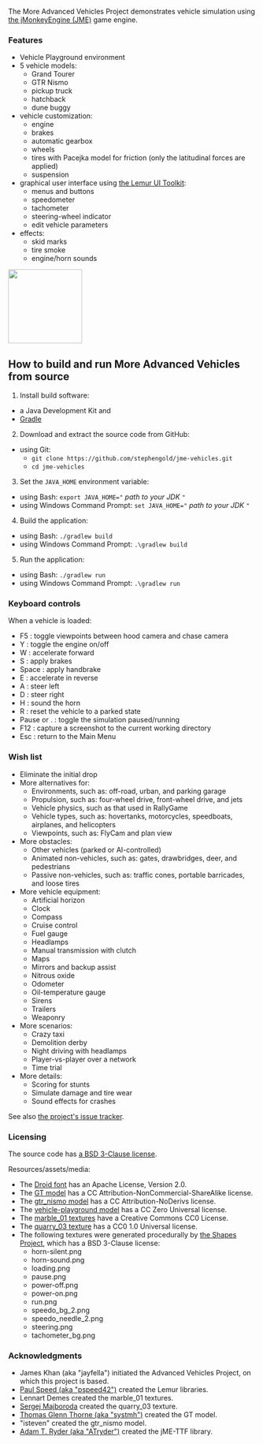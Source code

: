The More Advanced Vehicles Project demonstrates
vehicle simulation using [the jMonkeyEngine (JME)][jme] game engine.

### Features

+ Vehicle Playground environment
+ 5 vehicle models:
  + Grand Tourer
  + GTR Nismo
  + pickup truck
  + hatchback
  + dune buggy
+ vehicle customization:
  + engine
  + brakes
  + automatic gearbox
  + wheels
  + tires with Pacejka model for friction (only the latitudinal forces are applied)
  + suspension
+ graphical user interface using [the Lemur UI Toolkit][lemur]:
  + menus and buttons
  + speedometer
  + tachometer
  + steering-wheel indicator
  + edit vehicle parameters
+ effects:
  + skid marks
  + tire smoke
  + engine/horn sounds

<img height="150" src="https://i.imgur.com/WNVXH1E.png">

## How to build and run More Advanced Vehicles from source

 1. Install build software:
   + a Java Development Kit and
   + [Gradle]
 2. Download and extract the source code from GitHub:
   + using Git:
     + `git clone https://github.com/stephengold/jme-vehicles.git`
     + `cd jme-vehicles`
 3. Set the `JAVA_HOME` environment variable:
   + using Bash:  `export JAVA_HOME="` *path to your JDK* `"`
   + using Windows Command Prompt:  `set JAVA_HOME="` *path to your JDK* `"`
 4. Build the application:
   + using Bash:  `./gradlew build`
   + using Windows Command Prompt:  `.\gradlew build`
 5. Run the application:
   + using Bash:  `./gradlew run`
   + using Windows Command Prompt:  `.\gradlew run`

### Keyboard controls

When a vehicle is loaded:

+ F5 : toggle viewpoints between hood camera and chase camera
+ Y : toggle the engine on/off
+ W : accelerate forward
+ S : apply brakes
+ Space : apply handbrake
+ E : accelerate in reverse
+ A : steer left
+ D : steer right
+ H : sound the horn
+ R : reset the vehicle to a parked state
+ Pause or . : toggle the simulation paused/running
+ F12 : capture a screenshot to the current working directory
+ Esc : return to the Main Menu

[atryder]: https://github.com/ATryder "Adam T. Ryder"
[gradle]: https://gradle.org "Gradle Project"
[jme]: http://jmonkeyengine.org  "jMonkeyEngine Project"
[lemur]: https://github.com/jMonkeyEngine-Contributions/Lemur "Lemur UI Toolkit"
[pspeed]: https://github.com/pspeed42 "Paul Speed"
[sergej]: https://hdrihaven.com/hdris/?a=Sergej%20Majboroda "HDRIs by Sergej Majboroda"
[tgt]: https://www.tgthorne.com/contact "Thomas Glenn Thorne"

### Wish list

+ Eliminate the initial drop
+ More alternatives for:
  + Environments, such as: off-road, urban, and parking garage
  + Propulsion, such as: four-wheel drive, front-wheel drive, and jets
  + Vehicle physics, such as that used in RallyGame
  + Vehicle types, such as: hovertanks, motorcycles, speedboats, airplanes, and helicopters
  + Viewpoints, such as: FlyCam and plan view
+ More obstacles:
  + Other vehicles (parked or AI-controlled)
  + Animated non-vehicles, such as: gates, drawbridges, deer, and pedestrians
  + Passive non-vehicles, such as: traffic cones, portable barricades, and loose tires
+ More vehicle equipment:
  + Artificial horizon
  + Clock
  + Compass
  + Cruise control
  + Fuel gauge
  + Headlamps
  + Manual transmission with clutch
  + Maps
  + Mirrors and backup assist
  + Nitrous oxide
  + Odometer
  + Oil-temperature gauge
  + Sirens
  + Trailers
  + Weaponry
+ More scenarios:
  + Crazy taxi
  + Demolition derby
  + Night driving with headlamps
  + Player-vs-player over a network
  + Time trial
+ More details:
  + Scoring for stunts
  + Simulate damage and tire wear
  + Sound effects for crashes

See also
[the project's issue tracker](https://github.com/stephengold/jme-vehicles/issues).

### Licensing

The source code has
[a BSD 3-Clause license](https://github.com/stephengold/jme-vehicles/blob/master/license.txt).

Resources/assets/media:

+ The [Droid font](https://github.com/stephengold/jme-vehicles/tree/master/src/main/resources/Interface/Fonts)
  has an Apache License, Version 2.0.
+ The [GT model](https://github.com/stephengold/jme-vehicles/tree/master/src/main/resources/Models/GT)
  has a CC Attribution-NonCommercial-ShareAlike license.
+ The [gtr_nismo model](https://github.com/stephengold/jme-vehicles/tree/master/src/main/resources/Models/gtr_nismo)
  has a CC Attribution-NoDerivs license.
+ The [vehicle-playground model](https://github.com/stephengold/jme-vehicles/tree/master/src/main/resources/Models/vehicle-playground)
  has a CC Zero Universal license.
+ The [marble_01 textures](https://github.com/stephengold/jme-vehicles/tree/master/src/main/resources/Textures/Ground/Marble)
  have a Creative Commons CC0 License.
+ The [quarry_03 texture](https://github.com/stephengold/jme-vehicles/blob/master/src/main/resources/Textures/Sky/quarry_03_4k.jpg)
  has a CC0 1.0 Universal license.
+ The following textures were generated procedurally by
  [the Shapes Project](https://github.com/stephengold/Shapes), which has a BSD 3-Clause license:
  + horn-silent.png
  + horn-sound.png
  + loading.png
  + pause.png
  + power-off.png
  + power-on.png
  + run.png
  + speedo_bg_2.png
  + speedo_needle_2.png
  + steering.png
  + tachometer_bg.png

### Acknowledgments

+ James Khan (aka "jayfella") initiated the Advanced Vehicles Project,
  on which this project is based.
+ [Paul Speed (aka "pspeed42")][pspeed] created the Lemur libraries.
+ Lennart Demes created the marble_01 textures.
+ [Sergej Majboroda][sergej] created the quarry_03 texture.
+ [Thomas Glenn Thorne (aka "systmh")][tgt] created the GT model.
+ "isteven" created the gtr_nismo model.
+ [Adam T. Ryder (aka "ATryder")][atryder] created the jME-TTF library.
